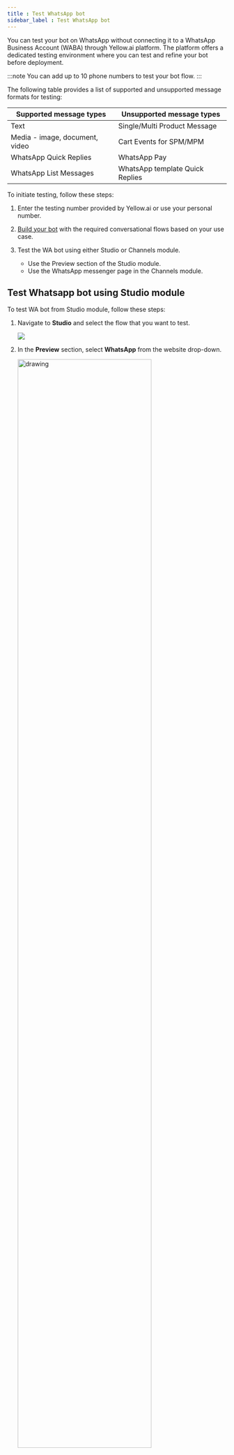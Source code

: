 ```yaml
---
title : Test WhatsApp bot
sidebar_label : Test WhatsApp bot
---
```


You can test your bot on WhatsApp without connecting it to a WhatsApp Business Account (WABA) through Yellow.ai platform. The platform offers a dedicated testing environment where you can test and refine your bot before deployment. 

:::note
You can add up to 10 phone numbers to test your bot flow.
:::

The following table provides a list of supported and unsupported message formats for testing:

Supported message types | Unsupported message types
------------ | ------------
Text | Single/Multi Product Message
Media - image, document, video | Cart Events for SPM/MPM
WhatsApp Quick Replies | WhatsApp Pay
WhatsApp List Messages | WhatsApp template Quick Replies


To initiate testing, follow these steps:

1. Enter the testing number provided by Yellow.ai or use your personal number.
2. [Build your bot](https://docs.yellow.ai/docs/platform_concepts/Getting%20Started/create-a-bot) with the required conversational flows based on your use case.
3. Test the WA bot using either Studio or Channels module. 

    * Use the Preview section of the Studio module.
    * Use the WhatsApp messenger page in the Channels module.


##  Test Whatsapp bot using Studio module

To test WA bot from Studio module, follow these steps:

1. Navigate to **Studio** and select the flow that you want to test.

     ![](https://i.imgur.com/n7kOuER.png)
     
2. In the **Preview** section, select **WhatsApp** from the website drop-down.

      <img src="https://i.imgur.com/BMwV6fr.png" alt="drawing" width="80%"/>
      
3. Enter **Tester name** and **WhatsApp number**, then click **Test**. 

    <img src="https://i.imgur.com/X93DHJ1.png" alt="drawing" width="30%"/>
    
* Watch the video on how to test the WA on your device or read the instructions. 

   ![](https://i.imgur.com/akMjiEq.gif)
   
   
4. Once your number is added to test your bot, you can scan the **QR code** or **copy the link** to test your WhatsApp chatbot.

    <img src="https://i.imgur.com/A1Xg33k.png" alt="drawing" width="60%"/>

5. Alternatively, a notification link is displayed on your device. Click it to open the WA app.

   <img src="https://i.imgur.com/tfySZdj.jpg" alt="drawing" width="40%"/> 
   
   * The WhatsApp app will display a generic template containing your flow's name and the steps for testing the bot.

6. Enter the pre-configured utterance to trigger the flow. 

    <img src="https://i.imgur.com/LOrpZMZ.jpg" alt="drawing" width="40%"/>  
    
### Test WhatsApp bot using Channels module

1. On the switcher, click **Channels** > **Messaging** > **WhatsApp messenger** > **Test bot**.

   ![](https://i.imgur.com/VohyYIM.png)
   
* Follow the steps outlined in the testing section of the [Studio module](#test-whatsapp-bot-using-studio-module).


